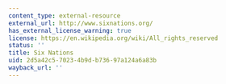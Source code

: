 ```yaml
---
content_type: external-resource
external_url: http://www.sixnations.org/
has_external_license_warning: true
license: https://en.wikipedia.org/wiki/All_rights_reserved
status: ''
title: Six Nations
uid: 2d5a42c5-7023-4b9d-b736-97a124a6a83b
wayback_url: ''
---
```

